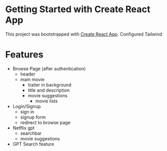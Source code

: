 # Getting Started with Create React App

This project was bootstrapped with [Create React App](https://github.com/facebook/create-react-app).
Configured Tailwind

# Features

- Browse Page (after authentication)
  - header
  - main movie
    - trailer in background
    - title and description
    - movie suggestions
      - movie lists
- Login/Signup
  - sign in
  - signup form
  - redirect to browse page
- Netflix gpt
  - searchbar
  - movie suggestions
- GPT Search feature

